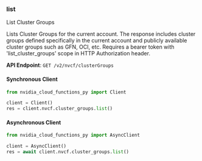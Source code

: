 
### list <a name="list"></a>
List Cluster Groups

Lists Cluster Groups for the current account. The response includes cluster  groups defined specifically in the current account and publicly available  cluster groups such as GFN, OCI, etc. Requires a bearer token with 'list_cluster_groups' scope in HTTP Authorization header. 

**API Endpoint**: `GET /v2/nvcf/clusterGroups`

#### Synchronous Client

```python
from nvidia_cloud_functions_py import Client

client = Client()
res = client.nvcf.cluster_groups.list()
```

#### Asynchronous Client

```python
from nvidia_cloud_functions_py import AsyncClient

client = AsyncClient()
res = await client.nvcf.cluster_groups.list()
```
